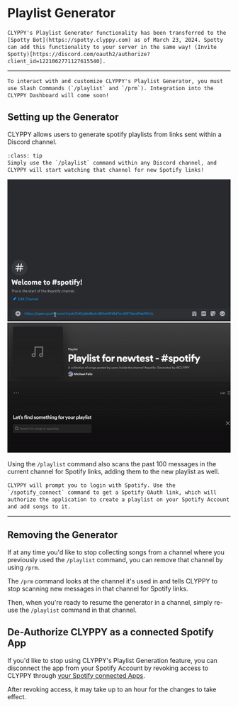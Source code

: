 # Playlist Generator

```{important}
CLYPPY's Playlist Generator functionality has been transferred to the [Spotty Bot](https://spotty.clyppy.com) as of March 23, 2024. Spotty can add this functionality to your server in the same way! (Invite Spotty)[https://discord.com/oauth2/authorize?client_id=1221062771127615540].
```

 ---

```{note}
To interact with and customize CLYPPY's Playlist Generator, you must use Slash Commands (`/playlist` and `/prm`). Integration into the CLYPPY Dashboard will come soon! 
```

## Setting up the Generator

CLYPPY allows users to generate spotify playlists from links sent within a Discord channel.

```{admonition} Usage
:class: tip
Simply use the `/playlist` command within any Discord channel, and CLYPPY will start watching that channel for new Spotify links!
```

![](images/discord-view.gif)
![](images/spotify-view.gif)

Using the `/playlist` command also scans the past 100 messages in the current channel for Spotify links, adding them to the new playlist as well.

```{important}
CLYPPY will prompt you to login with Spotify. Use the `/spotify_connect` command to get a Spotify OAuth link, which will authorize the application to create a playlist on your Spotify Account and add songs to it.
```

---

## Removing the Generator

If at any time you'd like to stop collecting songs from a channel where you previously used the `/playlist` command, you can remove that channel by using `/prm`.

The `/prm` command looks at the channel it's used in and tells CLYPPY to stop scanning new messages in that channel for Spotify links.

Then, when you're ready to resume the generator in a channel, simply re-use the `/playlist` command in that channel.

## De-Authorize CLYPPY as a connected Spotify App

If you'd like to stop using CLYPPY's Playlist Generation feature, you can disconnect the app from your Spotify Account by revoking access to CLYPPY through [your Spotify connected Apps](https://www.spotify.com/us/account/apps/).

After revoking access, it may take up to an hour for the changes to take effect.
